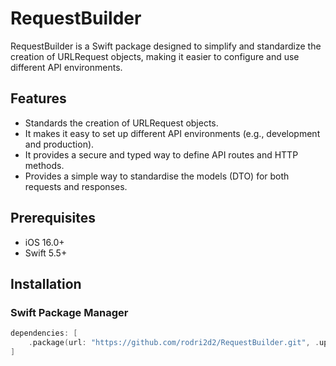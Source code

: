 # RequestBuilder
RequestBuilder is a Swift package designed to simplify and standardize the creation of URLRequest objects, making it easier to configure and use different API environments.

## Features

- Standards the creation of URLRequest objects.
- It makes it easy to set up different API environments (e.g., development and production).
- It provides a secure and typed way to define API routes and HTTP methods.
- Provides a simple way to standardise the models (DTO) for both requests and responses.

## Prerequisites

- iOS 16.0+ 
- Swift 5.5+

## Installation

### Swift Package Manager

```swift
dependencies: [
    .package(url: "https://github.com/rodri2d2/RequestBuilder.git", .upToNextMajor(from: "1.0.0"))
]